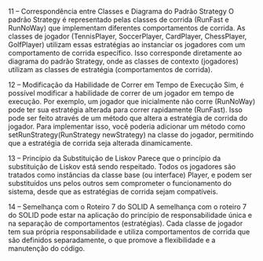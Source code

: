 11 – Correspondência entre Classes e Diagrama do Padrão Strategy
O padrão Strategy é representado pelas classes de corrida (RunFast e RunNoWay) que implementam diferentes comportamentos de corrida. As classes de jogador (TennisPlayer, SoccerPlayer, CardPlayer, ChessPlayer, GolfPlayer) utilizam essas estratégias ao instanciar os jogadores com um comportamento de corrida específico. Isso corresponde diretamente ao diagrama do padrão Strategy, onde as classes de contexto (jogadores) utilizam as classes de estratégia (comportamentos de corrida).

12 – Modificação da Habilidade de Correr em Tempo de Execução
Sim, é possível modificar a habilidade de correr de um jogador em tempo de execução. Por exemplo, um jogador que inicialmente não corre (RunNoWay) pode ter sua estratégia alterada para correr rapidamente (RunFast). Isso pode ser feito através de um método que altera a estratégia de corrida do jogador. Para implementar isso, você poderia adicionar um método como setRunStrategy(RunStrategy newStrategy) na classe do jogador, permitindo que a estratégia de corrida seja alterada dinamicamente.

13 – Princípio da Substituição de Liskov
Parece que o princípio da substituição de Liskov está sendo respeitado. Todos os jogadores são tratados como instâncias da classe base (ou interface) Player, e podem ser substituídos uns pelos outros sem comprometer o funcionamento do sistema, desde que as estratégias de corrida sejam compatíveis.

14 – Semelhança com o Roteiro 7 do SOLID
A semelhança com o roteiro 7 do SOLID pode estar na aplicação do princípio de responsabilidade única e na separação de comportamentos (estratégias). Cada classe de jogador tem sua própria responsabilidade e utiliza comportamentos de corrida que são definidos separadamente, o que promove a flexibilidade e a manutenção do código.